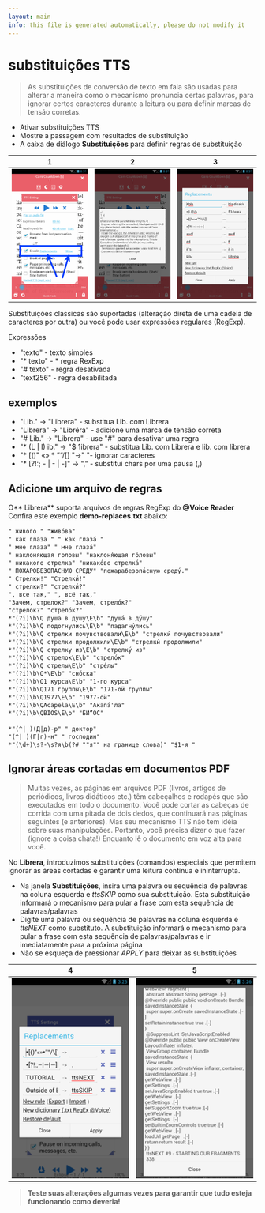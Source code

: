 ```yaml
---
layout: main
info: this file is generated automatically, please do not modify it
---
```


# substituições TTS

> As substituições de conversão de texto em fala são usadas para alterar a maneira como o mecanismo pronuncia certas palavras, para ignorar certos caracteres durante a leitura ou para definir marcas de tensão corretas.

* Ativar substituições TTS
* Mostre a passagem com resultados de substituição
* A caixa de diálogo **Substituições** para definir regras de substituição

|1|2|3|
|-|-|-|
|![](1.png)|![](2.png)|![](3.png)|

Substituições clássicas são suportadas (alteração direta de uma cadeia de caracteres por outra) ou você pode usar expressões regulares (RegExp).

Expressões

* &quot;texto&quot; - texto simples
* &quot;* texto&quot; - * regra RexExp
* &quot;# texto&quot; - regra desativada
* &quot;text256&quot; - regra desabilitada

## exemplos

* &quot;Lib.&quot; -&gt; &quot;Librera&quot; - substitua Lib. com Librera
* &quot;Librera&quot; -&gt; &quot;Libréra&quot; - adicione uma marca de tensão correta
* &quot;# Lib.&quot; -&gt; &quot;Librera&quot; - use &quot;#&quot; para desativar uma regra
* &quot;* (L | l) ib.&quot; -&gt; &quot;$ 1ibrera&quot; - substitua Lib. com Librera e lib. com librera
* &quot;* [()&quot; «» * ”“/[] &quot;-&gt;&quot; &quot;- ignorar caracteres
* &quot;* [?!:; - | - | -]&quot; -&gt; &quot;,&quot; - substitui chars por uma pausa (,)

## Adicione um arquivo de regras

O** Librera** suporta arquivos de regras RegExp do **@Voice Reader**
Confira este exemplo **demo-replaces.txt** abaixo:

```
" живого " "живо́ва"
" как глаза " " как глаза́ "
" мне глаза" " мне глаза́"
" наклоняющая головы" "наклоня́ющая го́ловы"
" никакого стрелка" "никако́во стрелка́"
" ПОЖАРОБЕЗОПАСНУЮ СРЕДУ" "пожарабезопа́сную среду́."
" Стрелки!" "Стрелки́!"
" стрелки?" "стрелки́?"
", все так," ", всё так,"
"Зачем, стрелок?" "Зачем, стрело́к?"
"стрелок?" "стрело́к?"
*"(?i)\b\Q душа в душу\E\b" "душа́ в ду́шу"
*"(?i)\b\Q подогнулись\E\b" "падагну́лись"
*"(?i)\b\Q стрелки почувствовали\E\b" "стрелки́ почувствовали"
*"(?i)\b\Q стрелки продолжили\E\b" "стрелки́ продолжили"
*"(?i)\b\Q стрелку из\E\b" "стрелку́ из"
*"(?i)\b\Q стрелок\E\b" "стрело́к"
*"(?i)\b\Q стрелы\E\b" "стре́лы"
*"(?i)\b\Q*\E\b" "сно́ска"
*"(?i)\b\Q1 курса\E\b" "1-го курса"
*"(?i)\b\Q171 группы\E\b" "171-ой группы"
*"(?i)\b\Q1977\E\b" "1977-ой"
*"(?i)\b\QAcapela\E\b" "Акапэ́'ла"
*"(?i)\b\QBIOS\E\b" "БИ́“О́С"

*"(^| )(Д|д)-р" " доктор"
"(^| )(Г|г)-н" " господин"
*"(\d+)\s?-\s?я\b(?# ""я"" на границе слова)" "$1-я "
```
## Ignorar áreas cortadas em documentos PDF
> Muitas vezes, as páginas em arquivos PDF (livros, artigos de periódicos, livros didáticos etc.) têm cabeçalhos e rodapés que são executados em todo o documento. Você pode cortar as cabeças de corrida com uma pitada de dois dedos, que continuará nas páginas seguintes (e anteriores). Mas seu mecanismo TTS não tem idéia sobre suas manipulações. Portanto, você precisa dizer o que fazer (ignore a coisa chata!) Enquanto lê o documento em voz alta para você.

No **Librera**, introduzimos substituições (comandos) especiais que permitem ignorar as áreas cortadas e garantir uma leitura contínua e ininterrupta.
* Na janela **Substituições**, insira uma palavra ou sequência de palavras na coluna esquerda e _ttsSKIP_ como sua substituição. Esta substituição informará o mecanismo para pular a frase com esta sequência de palavras/palavras
* Digite uma palavra ou sequência de palavras na coluna esquerda e _ttsNEXT_ como substituto. A substituição informará o mecanismo para pular a frase com esta sequência de palavras/palavras e ir imediatamente para a próxima página
* Não se esqueça de pressionar _APPLY_ para deixar as substituições

|4|5|
|-|-|
|![](4.png)|![](5.png)|

> **Teste suas alterações algumas vezes para garantir que tudo esteja funcionando como deveria!**
